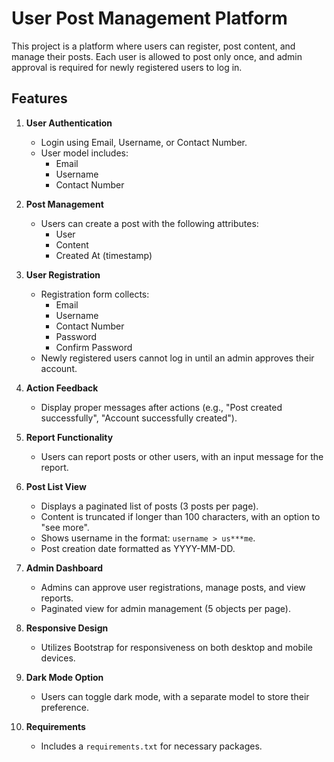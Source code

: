 # User Post Management Platform

This project is a platform where users can register, post content, and manage their posts. Each user is allowed to post only once, and admin approval is required for newly registered users to log in.

## Features

1. **User Authentication**
   - Login using Email, Username, or Contact Number.
   - User model includes:
     - Email
     - Username
     - Contact Number

2. **Post Management**
   - Users can create a post with the following attributes:
     - User
     - Content
     - Created At (timestamp)

3. **User Registration**
   - Registration form collects:
     - Email
     - Username
     - Contact Number
     - Password
     - Confirm Password
   - Newly registered users cannot log in until an admin approves their account.

4. **Action Feedback**
   - Display proper messages after actions (e.g., "Post created successfully", "Account successfully created").

5. **Report Functionality**
   - Users can report posts or other users, with an input message for the report.

6. **Post List View**
   - Displays a paginated list of posts (3 posts per page).
   - Content is truncated if longer than 100 characters, with an option to "see more".
   - Shows username in the format: `username > us***me`.
   - Post creation date formatted as YYYY-MM-DD.

7. **Admin Dashboard**
   - Admins can approve user registrations, manage posts, and view reports.
   - Paginated view for admin management (5 objects per page).

8. **Responsive Design**
   - Utilizes Bootstrap for responsiveness on both desktop and mobile devices.

9. **Dark Mode Option**
   - Users can toggle dark mode, with a separate model to store their preference.

10. **Requirements**
    - Includes a `requirements.txt` for necessary packages.

